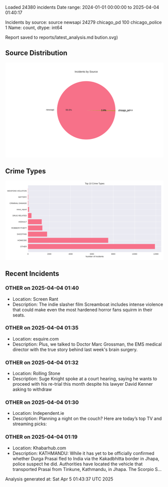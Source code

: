 
Loaded 24380 incidents
Date range: 2024-01-01 00:00:00 to 2025-04-04 01:40:17

Incidents by source:
source
newsapi           24279
chicago_pd          100
chicago_police        1
Name: count, dtype: int64

Report saved to reports/latest_analysis.md
bution.svg)

## Source Distribution
![Source Distribution](images/source_distribution.svg)

## Crime Types
![Crime Types](images/crime_types.svg)

## Recent Incidents

### OTHER on 2025-04-04 01:40
- Location: Screen Rant
- Description: The indie slasher film Screamboat includes intense violence that could make even the most hardened horror fans squirm in their seats.


### OTHER on 2025-04-04 01:35
- Location: esquire.com
- Description: Plus, we talked to Doctor Marc Grossman, the EMS medical director with the true story behind last week's brain surgery.


### OTHER on 2025-04-04 01:32
- Location: Rolling Stone
- Description: Suge Knight spoke at a court hearing, saying he wants to proceed with his re-trial this month despite his lawyer David Kenner asking to withdraw


### OTHER on 2025-04-04 01:30
- Location: Independent.ie
- Description: Planning a night on the couch? Here are today’s top TV and streaming picks:


### OTHER on 2025-04-04 01:19
- Location: Khabarhub.com
- Description: KATHMANDU: While it has yet to be officially confirmed whether Durga Prasai fled to India via the Kakadbhitta border in Jhapa, police suspect he did. Authorities have located the vehicle that transported Prasai from Tinkune, Kathmandu, in Jhapa. The Scorpio S…

Analysis generated at: Sat Apr  5 01:43:37 UTC 2025
